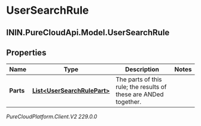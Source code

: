 # UserSearchRule

## ININ.PureCloudApi.Model.UserSearchRule

## Properties

|Name | Type | Description | Notes|
|------------ | ------------- | ------------- | -------------|
| **Parts** | [**List&lt;UserSearchRulePart&gt;**](UserSearchRulePart) | The parts of this rule; the results of these are ANDed together. | |



_PureCloudPlatform.Client.V2 229.0.0_
